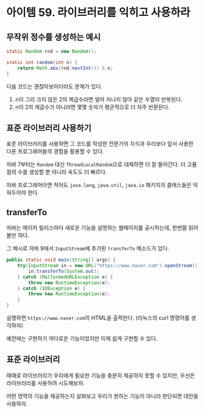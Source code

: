 # 아이템 59. 라이브러리를 익히고 사용하라

## 무작위 정수를 생성하는 예시

```java
static Random rnd = new Random();

static int random(int n) {
    return Math.abs(rnd.nextInt()) % n;
}
```

다음 코드는 괜찮아보이더라도 문제가 있다.

1. n이 그리 크지 않은 2의 제곱수라면 얼마 지나지 않아 같은 수열이 반복된다.
2. n이 2의 제곱수가 아니라면 몇몇 숫자가 평균적으로 더 자주 반환된다.

## 표준 라이브러리 사용하기

표준 라이브러리를 사용하면 그 코드를 작성한 전문가의 지식과 우리보다 앞서 사용한 다른 프로그래머들의 경험을 활용할 수 있다.

자바 7부터는 `Random` 대신 `ThreadLocalRandom`으로 대체하면 더 잘 돌아간다. 더 고품질의 수를 생성할 뿐 아니라 속도도 더 빠르다.

자바 프로그래머라면 적어도 `java.lang`, `java.util`, `java.io` 패키지의 클래스들은 익혀두어야 한다.

## transferTo

자바는 메이저 릴리스마다 새로운 기능을 설명하는 웹페이지를 공시하는데, 한번쯤 읽어볼만 하다.

그 예시로 자바 9에서 `InputStream`에 추가된 `transferTo` 메소드가 있다.

```java
public static void main(String[] args) {
    try(InputStream in = new URL("https://www.naver.com").openStream()) {
        in.transferTo(System.out);
    } catch (MalformedURLException e) {
        throw new RuntimeException(e);
    } catch (IOException e) {
        throw new RuntimeException(e);
    }
}
```

실행하면 `https://www.naver.com`의 HTML을 출력한다. (리눅스의 curl 명령어를 생각하자)

예전에는 구현하기 까다로운 기능이었지만 이제 쉽게 구현할 수 있다.

## 표준 라이브러리

때때로 라이브러리가 우리에게 필요한 기능을 충분히 제공하지 못할 수 있지만, 우선은 라이브러리를 사용하려 시도해보자.

어떤 영역의 기능을 제공하는지 살펴보고 우리가 원하는 기능이 아니라 판단되면 대안을 사용하자.
